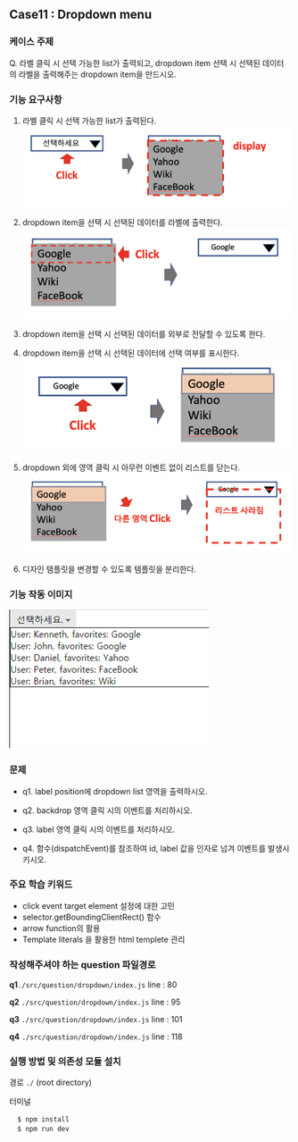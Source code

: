 ## Case11 : Dropdown menu

### 케이스 주제
Q. 라벨 클릭 시 선택 가능한 list가 출력되고, dropdown item 선택 시 선택된 데이터의 라벨을 출력해주는 dropdown item을 만드시오.


### 기능 요구사항
1. 라벨 클릭 시 선택 가능한 list가 출력된다.
![요구사항 첫번째](./src/solution/presenter/dropdown/assets/dropdown_scope1.png)


2. dropdown item을 선택 시 선택된 데이터를 라벨에 출력한다.
![요구사항 두번째](./src/solution/presenter/dropdown/assets/dropdown_scope2.png)


3. dropdown item을 선택 시 선택된 데이터를 외부로 전달할 수 있도록 한다.


4. dropdown item을 선택 시 선택된 데이터에 선택 여부를 표시한다.
![요구사항 네번째](./src/solution/presenter/dropdown/assets/dropdown_scope4.png)


5. dropdown 외에 영역 클릭 시 아무런 이벤트 없이 리스트를 닫는다.
![요구사항 다섯번째](./src/solution/presenter/dropdown/assets/dropdown_scope5.png)


6. 디자인 템플릿을 변경할 수 있도록 템플릿을 분리한다.


### 기능 작동 이미지
![example_image](./example.gif)


### 문제
- q1. label position에 dropdown list 영역을 출력하시오.

- q2. backdrop 영역 클릭 시의 이벤트를 처리하시오.

- q3. label 영역 클릭 시의 이벤트를 처리하시오.

- q4. 함수(dispatchEvent)를 참조하여 id, label 값을 인자로 넘겨 이벤트를 발생시키시오.


### 주요 학습 키워드
- click event target element 설정에 대한 고민
- selector.getBoundingClientRect() 함수
- arrow function의 활용
- Template literals 을 활용한 html templete 관리


### 작성해주셔야 하는 question 파일경로
**q1**`./src/question/dropdown/index.js`
line : 80

**q2**
`./src/question/dropdown/index.js`
line : 95

**q3**
`./src/question/dropdown/index.js`
line : 101

**q4**
`./src/question/dropdown/index.js`
line : 118




### 실행 방법 및 의존성 모듈 설치
경로
`./` (root directory)

터미널
```bash
  $ npm install
  $ npm run dev
```